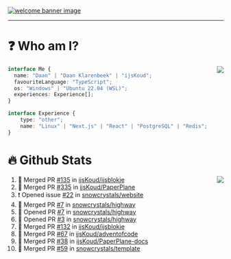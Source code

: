 <h1 align="center" style="display:none;"></h1>

<a href="https://ijskoud.dev/"><img src="https://cdn.ijskoud.dev/files/IIcds5oPKl.png" alt="welcome banner image" /></a>

---

# ❓ Who am I?

<img align="right" src="http://gh-stats.ijskoud.dev/api/top-langs?username=ijsKoud&cache_seconds=1800&layout=compact&hide_border=true&hide_rank=true&show_icons=true&theme=dark&title_color=ffffff&hide_border=true&locale=en" />

```typescript
interface Me {
  name: "Daan" | "Daan Klarenbeek" | "ijsKoud";
  favouriteLanguage: "TypeScript";
  os: "Windows" | "Ubuntu 22.04 (WSL)";
  experiences: Experience[];
}

interface Experience {
    type: "other";
    name: "Linux" | "Next.js" | "React" | "PostgreSQL" | "Redis";
}
```

# 🔥 Github Stats

<img align="right" src="http://gh-stats.ijskoud.dev/api? username=ijsKoud&cache_seconds=1800&hide_border=true&hide_rank=true&show_icons=true&theme=dark&title_color=ffffff&hide_border=true&locale=en">

<!--START_SECTION:activity-->
1. 🎉 Merged PR [#135](https://github.com/ijsKoud/ijsblokje/pull/135) in [ijsKoud/ijsblokje](https://github.com/ijsKoud/ijsblokje)
2. 🎉 Merged PR [#335](https://github.com/ijsKoud/PaperPlane/pull/335) in [ijsKoud/PaperPlane](https://github.com/ijsKoud/PaperPlane)
3. ❗ Opened issue [#22](https://github.com/snowcrystals/website/issues/22) in [snowcrystals/website](https://github.com/snowcrystals/website)
4. 🎉 Merged PR [#7](https://github.com/snowcrystals/highway/pull/7) in [snowcrystals/highway](https://github.com/snowcrystals/highway)
5. 💪 Opened PR [#7](https://github.com/snowcrystals/highway/pull/7) in [snowcrystals/highway](https://github.com/snowcrystals/highway)
6. 💪 Opened PR [#3](https://github.com/snowcrystals/highway/pull/3) in [snowcrystals/highway](https://github.com/snowcrystals/highway)
7. 🎉 Merged PR [#132](https://github.com/ijsKoud/ijsblokje/pull/132) in [ijsKoud/ijsblokje](https://github.com/ijsKoud/ijsblokje)
8. 🎉 Merged PR [#67](https://github.com/ijsKoud/adventofcode/pull/67) in [ijsKoud/adventofcode](https://github.com/ijsKoud/adventofcode)
9. 🎉 Merged PR [#38](https://github.com/ijsKoud/PaperPlane-docs/pull/38) in [ijsKoud/PaperPlane-docs](https://github.com/ijsKoud/PaperPlane-docs)
10. 🎉 Merged PR [#59](https://github.com/snowcrystals/template/pull/59) in [snowcrystals/template](https://github.com/snowcrystals/template)
<!--END_SECTION:activity-->

<h1 align="center" style="display:none;"></h1>
